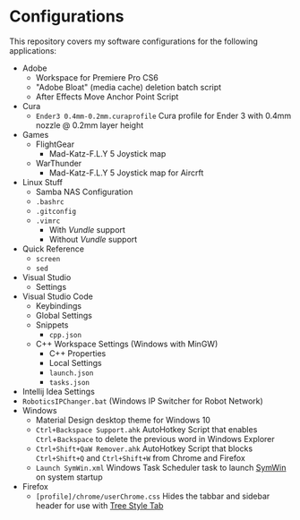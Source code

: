 # Configurations

This repository covers my software configurations for the following applications:

- Adobe
  - Workspace for Premiere Pro CS6
  - "Adobe Bloat" (media cache) deletion batch script
  - After Effects Move Anchor Point Script
- Cura
  - `Ender3 0.4mm-0.2mm.curaprofile` Cura profile for Ender 3 with 0.4mm nozzle @ 0.2mm layer height
- Games
  - FlightGear
    - Mad-Katz-F.L.Y 5 Joystick map
  - WarThunder
    - Mad-Katz-F.L.Y 5 Joystick map for Aircrft
- Linux Stuff
  - Samba NAS Configuration
  - `.bashrc`
  - `.gitconfig`
  - `.vimrc`
    - With *Vundle* support
    - Without *Vundle* support
- Quick Reference
  - `screen`
  - `sed`
- Visual Studio
  - Settings
- Visual Studio Code
  - Keybindings
  - Global Settings
  - Snippets
    - `cpp.json`
  - C++ Workspace Settings (Windows with MinGW)
    - C++ Properties
    - Local Settings
    - `launch.json`
    - `tasks.json`
- Intellij Idea Settings
- `RoboticsIPChanger.bat` (Windows IP Switcher for Robot Network)
- Windows
  - Material Design desktop theme for Windows 10
  - `Ctrl+Backspace Support.ahk` AutoHotkey Script that enables `Ctrl`+`Backspace` to delete the previous word in Windows Explorer
  - `Ctrl+Shift+QaW Remover.ahk` AutoHotkey Script that blocks `Ctrl+Shift+Q` and `Ctrl+Shift+W` from Chrome and Firefox
  - `Launch SymWin.xml` Windows Task Scheduler task to launch [SymWin](github.com/mjvh80/SymWin) on system startup
- Firefox
  - `[profile]/chrome/userChrome.css` Hides the tabbar and sidebar header for use with [Tree Style Tab](addons.mozilla.org/en-US/firefox/addon/tree-style-tab/)
